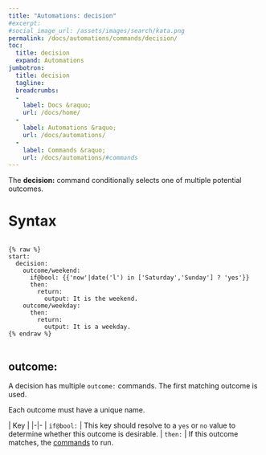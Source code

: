 ```yaml
---
title: "Automations: decision"
#excerpt: 
#social_image_url: /assets/images/search/kata.png
permalink: /docs/automations/commands/decision/
toc:
  title: decision
  expand: Automations
jumbotron:
  title: decision
  tagline: 
  breadcrumbs:
  -
    label: Docs &raquo;
    url: /docs/home/
  -
    label: Automations &raquo;
    url: /docs/automations/
  -
    label: Commands &raquo;
    url: /docs/automations/#commands
---
```


The **decision:** command conditionally selects one of multiple potential outcomes.

# Syntax

<pre>
<code class="language-cerb">
{% raw %}
start:
  decision:
    outcome/weekend:
      if@bool: {{'now'|date('l') in ['Saturday','Sunday'] ? 'yes'}}
      then:
        return:
          output: It is the weekend.
    outcome/weekday:
      then:
        return:
          output: It is a weekday.
{% endraw %}
</code>
</pre>

## outcome:

A decision has multiple `outcome:` commands. The first matching outcome is used.

Each outcome must have a unique name.

| Key |
|-|-
| `if@bool:` | This key should resolve to a `yes` or `no` value to determine whether this outcome is desirable.
| `then:` | If this outcome matches, the [commands](/docs/automations/#commands) to run.

